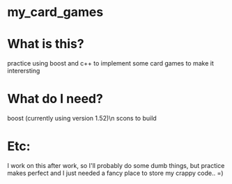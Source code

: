 my_card_games
=============

What is this?
=============
practice using boost and c++ to implement some card games to make it interersting


What do I need?
=============
boost (currently using version 1.52)\n
scons to build



Etc:
=============
I work on this after work, so I'll probably do some dumb things, but practice makes perfect and I just needed a fancy place to store my crappy code..  =)

